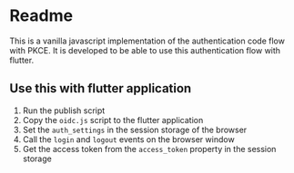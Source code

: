 # Readme

This is a vanilla javascript implementation of the authentication code flow with PKCE.
It is developed to be able to use this authentication flow with flutter.

## Use this with flutter application

1. Run the publish script
2. Copy the `oidc.js` script to the flutter application
3. Set the `auth_settings` in the session storage of the browser
4. Call the `login` and `logout` events on the browser window
5. Get the access token from the `access_token` property in the session storage
